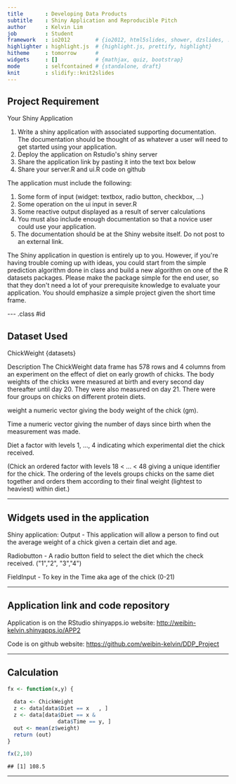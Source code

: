 ```yaml
---
title       : Developing Data Products
subtitle    : Shiny Application and Reproducible Pitch
author      : Kelvin Lim
job         : Student
framework   : io2012        # {io2012, html5slides, shower, dzslides, ...}
highlighter : highlight.js  # {highlight.js, prettify, highlight}
hitheme     : tomorrow      # 
widgets     : []            # {mathjax, quiz, bootstrap}
mode        : selfcontained # {standalone, draft}
knit        : slidify::knit2slides
---
```


## Project Requirement

Your Shiny Application

1. Write a shiny application with associated supporting documentation. The documentation should be thought of as whatever a user will need to get started using your application.
2. Deploy the application on Rstudio's shiny server
3. Share the application link by pasting it into the text box below
4. Share your server.R and ui.R code on github

The application must include the following:

1. Some form of input (widget: textbox, radio button, checkbox, ...)
2. Some operation on the ui input in sever.R
3. Some reactive output displayed as a result of server calculations
4. You must also include enough documentation so that a novice user could use your application.
5. The documentation should be at the Shiny website itself. Do not post to an external link.

The Shiny application in question is entirely up to you. However, if you're having trouble coming up with ideas, you could start from the simple prediction algorithm done in class and build a new algorithm on one of the R datasets packages. Please make the package simple for the end user, so that they don't need a lot of your prerequisite knowledge to evaluate your application. You should emphasize a simple project given the short time frame.  

--- .class #id 

## Dataset Used

ChickWeight {datasets}

Description
The ChickWeight data frame has 578 rows and 4 columns from an experiment on the effect of diet on early growth of chicks. The body weights of the chicks were measured at birth and every second day thereafter until day 20. They were also measured on day 21. There were four groups on chicks on different protein diets.

weight
a numeric vector giving the body weight of the chick (gm).

Time
a numeric vector giving the number of days since birth when the measurement was made.

Diet
a factor with levels 1, ..., 4 indicating which experimental diet the chick received.

(Chick
an ordered factor with levels 18 < ... < 48 giving a unique identifier for the chick. The ordering of the levels groups chicks on the same diet together and orders them according to their final weight (lightest to heaviest) within diet.)

---

## Widgets used in the application

Shiny application: Output - This application will allow a person to find out the average weight of a chick given a certain diet and age.

Radiobutton - A radio button field to select the diet which the check received. ("1","2", 
"3","4")

FieldInput - To key in the Time aka age of the chick (0-21)

---

## Application link and code repository

Application is on the RStudio shinyapps.io website: http://weibin-kelvin.shinyapps.io/APP2

Code is on github website: https://github.com/weibin-kelvin/DDP_Project

---

## Calculation


```r
fx <- function(x,y) {
  
  data <- ChickWeight
  z <- data[data$Diet == x   , ]  
  z <- data[data$Diet == x &
                data$Time == y, ]
  out <- mean(z$weight)
  return (out)
}

fx(2,10)
```

```
## [1] 108.5
```

---
